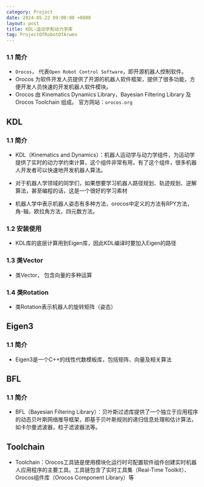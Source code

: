 ```yaml
---
category: Project
date: 2024-05-22 09:00:00 +0800
layout: post
title: KDL-运动学和动力学库
tag: ProjectOfRobotOfArwen
---
```


### 1.1 简介

+ `Orocos`， 代表`Open Robot Control Software`，即开源机器人控制软件。
+ Orocos 为软件开发人员提供了开源的机器人软件框架，提供了很多功能，方 便开发人员快速的开发机器人软件模块。
+ Orocos 由 Kinematics Dynamics Library，Bayesian Filtering Library 及 Orocos Toolchain 组成。 官方网站：`orocos.org`

## KDL

### 1.1 简介

+ KDL（Kinematics and Dynamics）：机器人运动学与动力学组件，为运动学提供了实时的动力学约束计算，这个组件非常有用，有了这个组件，很多机器人开发者可以快速地开发机器人算法。
+ 对于机器人学领域的同学们，如果想要学习机器人路径规划、轨迹规划、逆解算法，甚至编程的话，这是一个很好的学习素材

+ 机器人学中表示机器人姿态有多种方法，orocos中定义的方法有RPY方法，角-轴，欧拉角方法，四元数方法。  

### 1.2 安装使用

+ KDL库的底层计算用到Eigen库，因此KDL编译时要加入Eigen的路径

### 1.3 类Vector

+ 类Vector， 包含向量的多种运算

### 1.4 类Rotation

+ 类Rotation表示机器人的旋转矩阵（姿态）

## Eigen3

### 1.1 简介

+ Eigen3是一个C++的线性代数模板库，包括矩阵、向量及相关算法

## BFL

### 1.1 简介

+ BFL（Bayesian Filtering Library）：贝叶斯过滤库提供了一个独立于应用程序的动态贝叶斯网络推导框架，即基于贝叶斯规则的递归信息处理和估计算法，如卡尔曼滤波器，粒子滤波器法等。

## Toolchain

+ Toolchain：Orocos工具链是使用模块化运行时可配置软件组件创建实时机器人应用程序的主要工具。工具链包含了实时工具集（Real-Time Toolkit）、Orocos组件库（Orocos Component Library）等